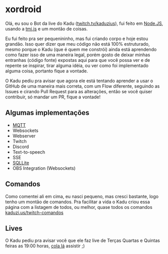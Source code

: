 # xordroid

Olá, eu sou o Bot da live do Kadu ([twitch.tv/kaduzius](https://www.twitch.tv/kaduzius)), fui feito em [Node.JS](https://nodejs.org/pt-br/), usando a [tmi.js](https://tmijs.com/) e um montão de coisas.

Eu fui feito pra ser pequenininho, mas fui criando corpo e hoje estou grandão. Isso quer dizer que meu código não está 100% estruturado, mesmo porque o Kadu (que é quem me constrói) ainda está aprendendo como fazer isso de uma maneira legal, porém gosto de deixar minhas entranhas (código fonte) expostas aqui para que você possa ver e de repente se inspirar, tirar alguma idéia, ou ver como foi implementado alguma coisa, portanto fique a vontade.

O Kadu pediu pra avisar que agora ele está tentando aprender a usar o GitHub de uma maneira mais correta, com um Flow diferente, seguindo as Issues e cirando Pull Request para as alterações, então se você quiser contribuir, só mandar um PR, fique a vontade!

## Algumas implementações
- [MQTT](https://mqtt.org/)
- Websockets
- Webserver
- Twitch
- Discord
- Text-to-speech
- SSE
- [SQLLite](https://www.sqlite.org/index.html)
- OBS Integration (Websockets)

## Comandos
Como comentei ali em cima, eu nasci pequeno, mas cresci bastante, logo tenho um montão de comandos. Pra facilitar a vida o Kadu criou essa página com a listagem de todos, ou melhor, quase todos os comandos [kaduzi.us/twitch-comandos](https://www.kaduzi.us/twitch-comandos/)

## Lives
O Kadu pediu pra avisar você que ele faz live de Terças Quartas e Quintas feiras as 19:00 horas, [cola lá](https://www.twitch.tv/kaduzius) assistir ;)
